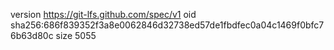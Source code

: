 version https://git-lfs.github.com/spec/v1
oid sha256:686f839352f3a8e0062846d32738ed57de1fbdfec0a04c1469f0bfc76b63d80c
size 5055

